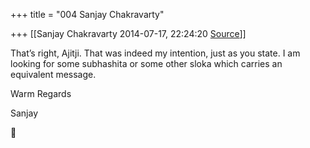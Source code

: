+++
title = "004 Sanjay Chakravarty"

+++
[[Sanjay Chakravarty	2014-07-17, 22:24:20 [Source](https://groups.google.com/g/samskrita/c/cJMc2kYEBQo)]]



That’s right, Ajitji. That was indeed my intention, just as you state. I am looking for some subhashita or some other sloka which carries an equivalent message.



Warm Regards

Sanjay



